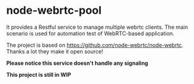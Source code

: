 # node-webrtc-pool

It provides a Restful service to manage multiple webrtc clients. The main scenario is used for automation test of WebRTC-based application. 

The project is based on https://github.com/node-webrtc/node-webrtc.  Thanks a lot they make it open source!

**Please notice this service doesn't handle any signaling**

**This project is still in WIP**
